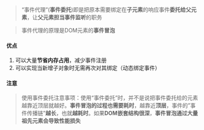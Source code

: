 > “事件代理”(**事件委托**)即是把原本需要绑定在**子元素**的响应事件**委托给父元素**，让**父元素担当事件监听**的职务

> 事件代理的原理是DOM元素的**事件冒泡**

#### 优点

1. 可以大量**节省内存占用**，减少事件注册
2. 可以实现当新增子对象时无需再次对其绑定（动态绑定事件）

#### 注意

> 使用事件委托注意事项：使用“事件委托”时，并不是说把事件委托给的元素越靠近顶层就越好。**事件冒泡的过程也需要耗时**，越靠近**顶层**，事件的”事件传播链”**越长**，也就**越耗时**。如果**DOM嵌套结构很深**，**事件冒泡通过大量祖先元素会导致性能损失**


